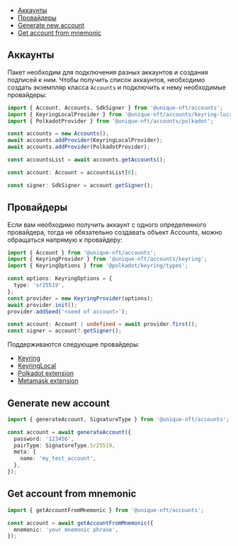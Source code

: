 - [Аккаунты](#Аккаунты)
- [Провайдеры](#Провайдеры)
- [Generate new account](#generate-new-account)
- [Get account from mnemonic](#get-account-from-mnemonic)

## Аккаунты
Пакет необходим для подключения разных аккаунтов и создания подписей к ним.
Чтобы получить список аккаунтов, необходимо создать экземпляр класса `Accounts` и подключить к нему необходимые провайдеры:
```typescript
import { Account, Accounts, SdkSigner } from '@unique-nft/accounts';
import { KeyringLocalProvider } from '@unique-nft/accounts/keyring-local';
import { PolkadotProvider } from '@unique-nft/accounts/polkadot';

const accounts = new Accounts();
await accounts.addProvider(KeyringLocalProvider);
await accounts.addProvider(PolkadotProvider);

const accountsList = await accounts.getAccounts();

const account: Account = accountsList[0];

const signer: SdkSigner = account.getSigner();
```

## Провайдеры
Если вам необходимо получить аккаунт с одного определенного провайдера, тогда не обязательно создавать объект Accounts, можно обращаться напрямую к провайдеру:
```typescript
import { Account } from '@unique-nft/accounts';
import { KeyringProvider } from '@unique-nft/accounts/keyring';
import { KeyringOptions } from '@polkadot/keyring/types';

const options: KeyringOptions = {
  type: 'sr25519',
};
const provider = new KeyringProvider(options);
await provider.init();
provider.addSeed('<seed of account>');

const account: Account | undefined = await provider.first();
const signer = account?.getSigner();
```

Поддерживаются следующие провайдеры:
 * [Keyring](https://github.com/UniqueNetwork/unique-sdk/tree/master/packages/accounts/keyring)
 * [KeyringLocal](https://github.com/UniqueNetwork/unique-sdk/tree/master/packages/accounts/keyring-local)
 * [Polkadot extension](https://github.com/UniqueNetwork/unique-sdk/tree/master/packages/accounts/polkadot)
 * [Metamask extension](https://github.com/UniqueNetwork/unique-sdk/tree/master/packages/accounts/metamask)

## Generate new account

```typescript
import { generateAccount, SignatureType } from '@unique-nft/accounts';

const account = await generateAccount({
  password: '123456',
  pairType: SignatureType.Sr25519,
  meta: {
    name: 'my_test_account',
  },
});
```

## Get account from mnemonic

```typescript
import { getAccountFromMnemonic } from '@unique-nft/accounts';

const account = await getAccountFromMnemonic({
  mnemonic: 'your mnemonic phrase',
});
```
